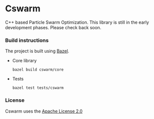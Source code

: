 # Cswarm
C++ based Particle Swarm Optimization. This library is still in the early development phases. Please check back soon.

### Build instructions
The project is built using [Bazel](http://bazel.io/).

* Core library

    ```shell
    bazel build cswarm/core
    ```
* Tests

    ```shell
    bazel test tests/cswarm
    ```

### License
Cswarm uses the [Apache License 2.0](http://www.apache.org/licenses/LICENSE-2.0)
